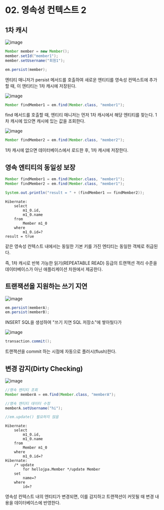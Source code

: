 # 02. 영속성 컨텍스트 2
## 1차 캐시
![image](https://github.com/GYUNGAEEEE/inflearn-SpringBoot-JPA/assets/158580466/4cf86e01-41b4-46c2-98f3-016f8c9d92f9)
```java
Member member = new Member();
member.setId("member1");
member.setUsername("회원1");

em.persist(member);
```
엔티티 매니저가 persist 메서드를 호출하여 새로운 엔티티를 영속성 컨텍스트에 추가할 때, 이 엔티티는 1차 캐시에 저장된다.

![image](https://github.com/GYUNGAEEEE/inflearn-SpringBoot-JPA/assets/158580466/00b61caa-d916-4b18-8648-6099bc58c5fd)
```java
Member findMember1 = em.find(Member.class, "member1");
```
find 메서드를 호출할 때, 엔티티 매니저는 먼저 1차 캐시에서 해당 엔티티를 찾는다.
1차 캐시에 있으면 캐시에 있는 값을 조회한다.

![image](https://github.com/GYUNGAEEEE/inflearn-SpringBoot-JPA/assets/158580466/0bfae120-7281-4823-91e0-d93b62cae220)
```java
Member findMember2 = em.find(Member.class, "member2");
```
1차 캐시에 없으면 데이터베이스에서 로드한 후, 1차 캐시에 저장한다.

## 영속 엔티티의 동일성 보장
```java
Member findMember1 = em.find(Member.class, "member1");
Member findMember2 = em.find(Member.class, "member1");

System.out.println("result = " + (findMember1 == findMember2));
```
```
Hibernate: 
    select
        m1_0.id,
        m1_0.name 
    from
        Member m1_0 
    where
        m1_0.id=?
result = true
```
같은 영속성 컨텍스트 내에서는 동일한 기본 키를 가진 엔티티는 동일한 객체로 취급된다.

즉, 1차 캐시로 반복 가능한 읽기(REPEATABLE READ) 등급의 트랜잭션 격리 수준을 데이터베이스가 아닌 애플리케이션 차원에서 제공한다.

## 트랜잭션을 지원하는 쓰기 지연
![image](https://github.com/GYUNGAEEEE/inflearn-SpringBoot-JPA/assets/158580466/8f867805-2584-4e20-8e74-fe4ed74790a0)
```java
em.persist(memberA);
em.persist(memberB);
```
INSERT SQL을 생성하여 "쓰기 지연 SQL 저장소"에 쌓아뒀다가 

![image](https://github.com/GYUNGAEEEE/inflearn-SpringBoot-JPA/assets/158580466/9eaac699-7f7b-45d9-9418-9b53ecdd264d)
```java
transaction.commit();
```
트랜잭션을 commit 하는 시점에 자동으로 플러시(flush)한다.

## 변경 감지(Dirty Checking)
![image](https://github.com/GYUNGAEEEE/inflearn-SpringBoot-JPA/assets/158580466/3d4935b1-9bf6-496c-9ab3-090a479f3903)
```java
//영속 엔티티 조회
Member memberA = em.find(Member.class, "memberA");

//영속 엔티티 데이터 수정
memberA.setUsername("hi");

//em.update() 필요하지 않음
```
```
Hibernate: 
    select
        m1_0.id,
        m1_0.name 
    from
        Member m1_0 
    where
        m1_0.id=?
Hibernate: 
    /* update
        for hellojpa.Member */update Member 
    set
        name=? 
    where
        id=?
```
영속성 컨텍스트 내의 엔티티가 변경되면, 이를 감지하고 트랜잭션이 커밋될 때 변경 내용을 데이터베이스에 반영한다.
